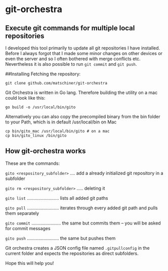 # git-orchestra
## Execute git commands for multiple local repositories

I developed this tool primarily to update all git repositories I have installed. Before I always forgot that I made some minor changes on other devices or even the server and so I often bothered with merge conflicts etc.
Nevertheless it is also possible to run ```git commit``` and ```git push```.

##Installing
Fetching the repository:

    git clone github.com/matschiner/git-orchestra

Git Orchestra is written in Go lang. Therefore building the utility on a mac could look like this:

    go build -o /usr/local/bin/gito
    
Alternatively you can also copy the precompiled binary from the bin folder to your Path, which is in default /usr/local/bin on Mac   

    cp bin/gito_mac /usr/local/bin/gito # on a mac
    cp bin/gito_linux /bin/gito


## How git-orchestra works

These are the commands:

```gito <respository_subfolder>``` .... add a already initialized git repository in a subfolder

```gito rm <respository_subfolder>``` ..... deleting it

```gito list``` ......................... lists all added git paths

```gito pull``` ......................... iterates through every added git path and pulls them separately

```gito commit``` ....................... the same but commits them – you will be asked for commit messages

```gito push``` ......................... the same but pushes them


Git orchestra creates a JSON config file named ```.gitpullconfig``` in the current folder and expects the repositories as direct subfolders.


Hope this will help you!
